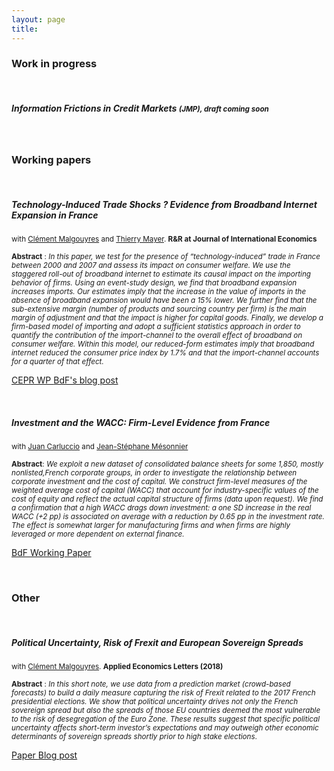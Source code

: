 ```yaml
---
layout: page
title: 
---
```


### Work in progress

<br/>

##### Information Frictions in Credit Markets <small class="text-muted"> (JMP), draft coming soon </small>

<br/> 

### Working papers

<br/>

##### Technology-Induced Trade Shocks ? Evidence from Broadband Internet Expansion in France 
<small class="text-muted"> with [Clément Malgouyres](https://sites.google.com/site/clementmalgouyres/) and [Thierry Mayer](https://sites.google.com/site/thierrymayer/home).  **R&R at Journal of International Economics** </small> 
	
<small> **Abstract** : *In this paper, we test for the presence of “technology-induced” trade in France between 2000 and 2007 and assess its impact on consumer welfare. We use the staggered roll-out of broadband internet to estimate its causal impact on the importing behavior of firms. Using an event-study design, we find that broadband expansion increases imports. Our estimates imply that the increase in the value of imports in the absence of broadband expansion would have been a 15% lower. We further find that the sub-extensive margin (number of products and sourcing country per firm) is the main margin of adjustment and that the impact is higher for capital goods. Finally, we develop a firm-based model of importing and adopt a sufficient statistics approach in order to quantify the contribution of the import-channel to the overall effect of broadband on consumer welfare. Within this model, our reduced-form estimates imply that broadband internet reduced the consumer price index by 1.7% and that the import-channel accounts for a quarter of that effect.* </small> 
	
<a href="https://cepr.org/active/publications/discussion_papers/dp.php?dpno=13847" class = "btn btn-outline-success btn-sm" role = "button"> CEPR WP </a>  <a href="https://blocnotesdeleco.banque-france.fr/en/blog-entry/broadband-internet-changes-geography-international-trade" class = "btn btn-outline-danger btn-sm" role = "button"> BdF's blog post </a>

<br/>

##### Investment and the WACC: Firm-Level Evidence from France 
<small class="text-muted"> with [Juan Carluccio](http://juancarluccio.com/) and [Jean-Stéphane Mésonnier](http://jsmeson.pagesperso-orange.fr/) </small>  
	
<small> **Abstract**: *We exploit a new dataset of consolidated balance sheets for some 1,850, mostly nonlisted,French  corporate  groups,  in  order  to  investigate  the  relationship  between  corporate  investment  and  the  cost  of  capital.  We construct firm-level measures of the weighted  average  cost  of  capital  (WACC)  that  account  for  industry-specific  values  of  the cost of equity and reflect the actual capital structure of firms (data upon request). We find a confirmation that a high  WACC  drags  down  investment:  a  one  SD  increase  in  the  real  WACC  (+2  pp)  is associated  on  average  with  a  reduction  by  0.65  pp  in  the  investment  rate.  The  effect  is somewhat  larger  for  manufacturing  firms  and  when  firms  are  highly  leveraged  or  more  dependent  on  external  finance.*  </small>  
	
<a href="https://publications.banque-france.fr/sites/default/files/medias/documents/wp710.pdf" class = "btn btn-outline-success btn-sm" role = "button">  BdF Working Paper </a>  

<br>

### Other

<br>

##### Political Uncertainty, Risk of Frexit and European Sovereign Spreads 
<small class="text-muted"> with [Clément Malgouyres](https://sites.google.com/site/clementmalgouyres/). **Applied Economics Letters (2018)**  </small> 

<small> **Abstract** : *In this short note, we use data from a prediction market (crowd-based forecasts) to build a daily measure capturing the risk of Frexit related to the 2017 French presidential elections. We show that political uncertainty drives not only the French sovereign spread but also the spreads of those EU countries deemed the most vulnerable to the risk of desegregation of the Euro Zone. These results suggest that specific political uncertainty affects short-term investor’s expectations and may outweigh other economic determinants of sovereign spreads shortly prior to high stake elections*.  </small>  
		
<a href="https://www.tandfonline.com/doi/abs/10.1080/13504851.2017.1391991" class = "btn btn-outline-success btn-sm" role = "button">  Paper </a>  <a href="https://blog.hypermind.com/2018/03/09/political-uncertainty-risk-of-frexit-and-european-sovereign-spreads/" class = "btn btn-outline-danger btn-sm" role = "button"> Blog post </a> 
